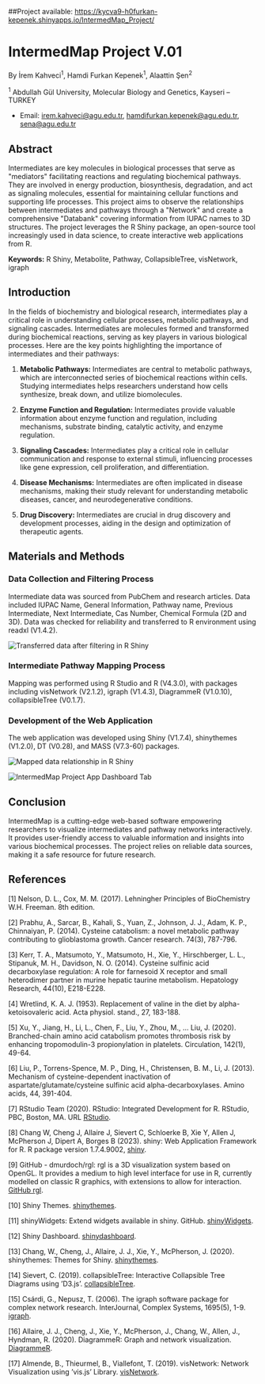 ##Project available: https://kycva9-h0furkan-kepenek.shinyapps.io/IntermedMap_Project/

# IntermedMap Project V.01

By İrem Kahveci<sup>1</sup>, Hamdi Furkan Kepenek<sup>1</sup>, Alaattin Şen<sup>2</sup>


<sup>1</sup> Abdullah Gül University, Molecular Biology and Genetics, Kayseri – TURKEY
- Email: irem.kahveci@agu.edu.tr, hamdifurkan.kepenek@agu.edu.tr, sena@agu.edu.tr

## Abstract

Intermediates are key molecules in biological processes that serve as "mediators" facilitating reactions and regulating biochemical pathways. They are involved in energy production, biosynthesis, degradation, and act as signaling molecules, essential for maintaining cellular functions and supporting life processes. This project aims to observe the relationships between intermediates and pathways through a "Network" and create a comprehensive "Databank" covering information from IUPAC names to 3D structures. The project leverages the R Shiny package, an open-source tool increasingly used in data science, to create interactive web applications from R.

**Keywords:** R Shiny, Metabolite, Pathway, CollapsibleTree, visNetwork, igraph

## Introduction

In the fields of biochemistry and biological research, intermediates play a critical role in understanding cellular processes, metabolic pathways, and signaling cascades. Intermediates are molecules formed and transformed during biochemical reactions, serving as key players in various biological processes. Here are the key points highlighting the importance of intermediates and their pathways:

1. **Metabolic Pathways:** Intermediates are central to metabolic pathways, which are interconnected series of biochemical reactions within cells. Studying intermediates helps researchers understand how cells synthesize, break down, and utilize biomolecules.

2. **Enzyme Function and Regulation:** Intermediates provide valuable information about enzyme function and regulation, including mechanisms, substrate binding, catalytic activity, and enzyme regulation.

3. **Signaling Cascades:** Intermediates play a critical role in cellular communication and response to external stimuli, influencing processes like gene expression, cell proliferation, and differentiation.

4. **Disease Mechanisms:** Intermediates are often implicated in disease mechanisms, making their study relevant for understanding metabolic diseases, cancer, and neurodegenerative conditions.

5. **Drug Discovery:** Intermediates are crucial in drug discovery and development processes, aiding in the design and optimization of therapeutic agents.

## Materials and Methods

### Data Collection and Filtering Process

Intermediate data was sourced from PubChem and research articles. Data included IUPAC Name, General Information, Pathway name, Previous Intermediate, Next Intermediate, Cas Number, Chemical Formula (2D and 3D). Data was checked for reliability and transferred to R environment using readxl (V1.4.2).

![Transferred data after filtering in R Shiny]([link_to_image.png]((https://drive.google.com/file/d/1IEyKDp0NdpVHxpLX0PSGl8X9erba2fBS/view?usp=sharing)))

### Intermediate Pathway Mapping Process

Mapping was performed using R Studio and R (V4.3.0), with packages including visNetwork (V2.1.2), igraph (V1.4.3), DiagrammeR (V1.0.10), collapsibleTree (V0.1.7).

### Development of the Web Application

The web application was developed using Shiny (V1.7.4), shinythemes (V1.2.0), DT (V0.28), and MASS (V7.3-60) packages.

![Mapped data relationship in R Shiny]([link_to_image.png]((https://drive.google.com/file/d/19oB3IJkcgYQ6YhZaMYY5ieodAcGxxw-M/view?usp=sharing)))

![IntermedMap Project App Dashboard Tab]([link_to_image.png]((https://drive.google.com/file/d/1xTU-JK4rBS6ZKKKF8kc3WJ0jVBbK7Ndq/view?usp=sharing)))

## Conclusion

IntermedMap is a cutting-edge web-based software empowering researchers to visualize intermediates and pathway networks interactively. It provides user-friendly access to valuable information and insights into various biochemical processes. The project relies on reliable data sources, making it a safe resource for future research.

## References

[1] Nelson, D. L., Cox, M. M. (2017). Lehningher Principles of BioChemistry W.H. Freeman. 8th edition.

[2] Prabhu, A., Sarcar, B., Kahali, S., Yuan, Z., Johnson, J. J., Adam, K. P., Chinnaiyan, P. (2014). Cysteine catabolism: a novel metabolic pathway contributing to glioblastoma growth. Cancer research. 74(3), 787-796.

[3] Kerr, T. A., Matsumoto, Y., Matsumoto, H., Xie, Y., Hirschberger, L. L., Stipanuk, M. H., Davidson, N. O. (2014). Cysteine sulfinic acid decarboxylase regulation: A role for farnesoid X receptor and small heterodimer partner in murine hepatic taurine metabolism. Hepatology Research, 44(10), E218-E228.

[4] Wretlind, K. A. J. (1953). Replacement of valine in the diet by alpha-ketoisovaleric acid. Acta physiol. stand., 27, 183-188.

[5] Xu, Y., Jiang, H., Li, L., Chen, F., Liu, Y., Zhou, M., ... Liu, J. (2020). Branched-chain amino acid catabolism promotes thrombosis risk by enhancing tropomodulin-3 propionylation in platelets. Circulation, 142(1), 49-64.

[6] Liu, P., Torrens-Spence, M. P., Ding, H., Christensen, B. M., Li, J. (2013). Mechanism of cysteine-dependent inactivation of aspartate/glutamate/cysteine sulfinic acid alpha-decarboxylases. Amino acids, 44, 391-404.

[7] RStudio Team (2020). RStudio: Integrated Development for R. RStudio, PBC, Boston, MA. URL [RStudio](http://www.rstudio.com/).

[8] Chang W, Cheng J, Allaire J, Sievert C, Schloerke B, Xie Y, Allen J, McPherson J, Dipert A, Borges B (2023). shiny: Web Application Framework for R. R package version 1.7.4.9002, [shiny](https://shiny.rstudio.com/).

[9] GitHub - dmurdoch/rgl: rgl is a 3D visualization system based on OpenGL. It provides a medium to high level interface for use in R, currently modelled on classic R graphics, with extensions to allow for interaction. [GitHub rgl](https://github.com/dmurdoch/rgl).

[10] Shiny Themes. [shinythemes](https://rstudio.github.io/shinythemes/).

[11] shinyWidgets: Extend widgets available in shiny. GitHub. [shinyWidgets](https://github.com/dreamRs/shinyWidgets).

[12] Shiny Dashboard. [shinydashboard](https://rstudio.github.io/shinydashboard/).

[13] Chang, W., Cheng, J., Allaire, J. J., Xie, Y., McPherson, J. (2020). shinythemes: Themes for Shiny. [shinythemes](https://CRAN.R-project.org/package=shinythemes).

[14] Sievert, C. (2019). collapsibleTree: Interactive Collapsible Tree Diagrams using ’D3.js’. [collapsibleTree](https://CRAN.R-project.org/package=collapsibleTree).

[15] Csárdi, G., Nepusz, T. (2006). The igraph software package for complex network research. InterJournal, Complex Systems, 1695(5), 1-9. [igraph](https://igraph.org).

[16] Allaire, J. J., Cheng, J., Xie, Y., McPherson, J., Chang, W., Allen, J., Hyndman, R. (2020). DiagrammeR: Graph and network visualization. [DiagrammeR](https://CRAN.R-project.org/package=DiagrammeR).

[17] Almende, B., Thieurmel, B., Viallefont, T. (2019). visNetwork: Network Visualization using ’vis.js’ Library. [visNetwork](https://CRAN.R-project.org/package=visNetwork).

